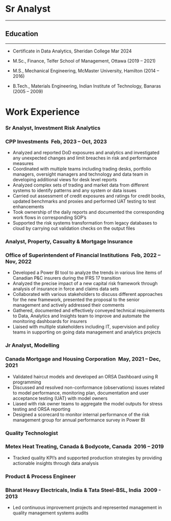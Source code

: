 # Sr Analyst
********************************************************************************************************************************************
## Education
********************************************************************************************************************************************
-  Certificate in Data Analytics, Sheridan College           		                                           Mar 2024
  
-  M.Sc., Finance, Telfer School of Management, Ottawa                                                    (2019 – 2021)
  
-  M.S., Mechanical Engineering, McMaster University, Hamilton                                            (2014 – 2016)

-  B.Tech., Materials Engineering, Indian Institute of Technology, Banaras                                (2005 – 2009)
  
# Work Experience
### **Sr Analyst, Investment Risk Analytics**
### **CPP Investments ­ Feb, 2023 – Oct, 2023**
- Analyzed and reported DoD exposures and analytics and investigated any unexpected changes and limit breaches in risk and performance measures
- Coordinated with multiple teams including trading desks, portfolio managers, oversight managers and technology and data team in developing additional views for desk level reports
- Analyzed complex sets of trading and market data from different systems to identify patterns and any system or data issues
- Carried out assessment of credit exposures and ratings for credit books, updated benchmarks and proxies and performed UAT testing to test enhancements
- Took ownership of the daily reports and documented the corresponding work flows in corresponding SOP’s
- Supported the risk systems transformation from legacy databases to cloud by carrying out validation checks on the output files
### **Analyst, Property, Casualty & Mortgage Insurance**
### **Office of Superintendent of Financial Institutions ­ Feb, 2022 – Nov, 2022**
- Developed a Power BI tool to analyze the trends in various line items of Canadian P&C insurers during the IFRS 17 transition
- Analyzed the precise impact of a new capital risk framework through analysis of insurance in force and claims data sets
- Collaborated with various stakeholders to discuss different approaches for the new framework, presented the proposal to the senior management and actively addressed their comments
- Gathered, documented and effectively conveyed technical requirements to Data, Analytics and Insights team to improve and automate the monitoring dashboards for insurers
- Liaised with multiple stakeholders including IT, supervision and policy teams in supporting on going data management and analytics projects

### **Jr Analyst, Modelling**
### **Canada Mortgage and Housing Corporation ­ May, 2021 – Dec, 2021**
- Validated haircut models and developed an ORSA Dashboard using R programming 
- Discussed and resolved non-conformance (observations) issues related to model performance, monitoring plan, documentation and user acceptance testing (UAT) with model owners
- Liased with risk owner teams to aggregate the model outputs for stress testing and ORSA reporting 
- Designed a scorecard to monitor internal performance of the risk management group for annual performance survey in Power BI

### **Quality Technologist**
### **Metex Heat Treating, Canada & Bodycote, Canada ­ 2016 – 2019**
- Tracked quality KPI’s and supported production strategies by providing actionable insights through data analysis

### **Product & Process Engineer**
### **Bharat Heavy Electricals, India & Tata Steel-BSL, India ­ 2009 - 2013**
- Led continuous improvement projects and represented management in quality management systems audits



